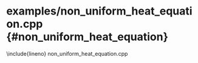 <!--
Copyright (C) The DDC development team, see COPYRIGHT.md file

SPDX-License-Identifier: MIT
-->

# examples/non_uniform_heat_equation.cpp {#non_uniform_heat_equation}

\include{lineno} non_uniform_heat_equation.cpp
